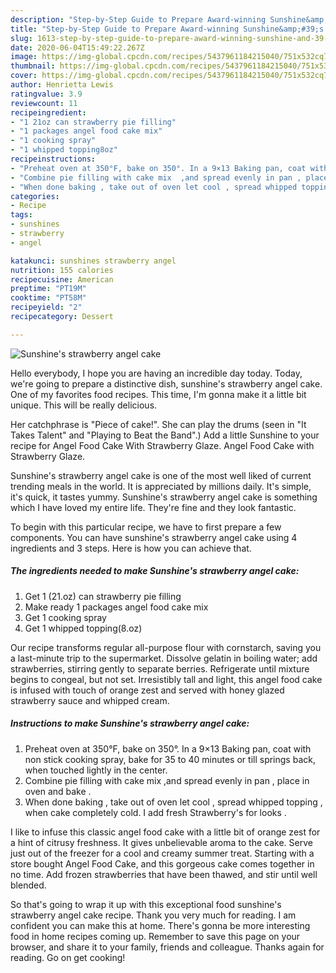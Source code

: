 ```yaml
---
description: "Step-by-Step Guide to Prepare Award-winning Sunshine&amp;#39;s strawberry angel cake"
title: "Step-by-Step Guide to Prepare Award-winning Sunshine&amp;#39;s strawberry angel cake"
slug: 1613-step-by-step-guide-to-prepare-award-winning-sunshine-and-39-s-strawberry-angel-cake
date: 2020-06-04T15:49:22.267Z
image: https://img-global.cpcdn.com/recipes/5437961184215040/751x532cq70/sunshines-strawberry-angel-cake-recipe-main-photo.jpg
thumbnail: https://img-global.cpcdn.com/recipes/5437961184215040/751x532cq70/sunshines-strawberry-angel-cake-recipe-main-photo.jpg
cover: https://img-global.cpcdn.com/recipes/5437961184215040/751x532cq70/sunshines-strawberry-angel-cake-recipe-main-photo.jpg
author: Henrietta Lewis
ratingvalue: 3.9
reviewcount: 11
recipeingredient:
- "1 21oz can strawberry pie filling"
- "1 packages angel food cake mix"
- "1 cooking spray"
- "1 whipped topping8oz"
recipeinstructions:
- "Preheat oven at 350°F, bake on 350°. In a 9×13 Baking pan, coat with non stick cooking spray, bake for 35 to 40 minutes or till springs back, when touched lightly in the center."
- "Combine pie filling with cake mix  ,and spread evenly in pan , place in oven and bake ."
- "When done baking , take out of oven let cool , spread whipped topping  , when cake completely cold. I add fresh Strawberry&#39;s for looks ."
categories:
- Recipe
tags:
- sunshines
- strawberry
- angel

katakunci: sunshines strawberry angel 
nutrition: 155 calories
recipecuisine: American
preptime: "PT19M"
cooktime: "PT58M"
recipeyield: "2"
recipecategory: Dessert

---
```



![Sunshine&#39;s strawberry angel cake](https://img-global.cpcdn.com/recipes/5437961184215040/751x532cq70/sunshines-strawberry-angel-cake-recipe-main-photo.jpg)

Hello everybody, I hope you are having an incredible day today. Today, we're going to prepare a distinctive dish, sunshine&#39;s strawberry angel cake. One of my favorites food recipes. This time, I'm gonna make it a little bit unique. This will be really delicious.

Her catchphrase is &#34;Piece of cake!&#34;. She can play the drums (seen in &#34;It Takes Talent&#34; and &#34;Playing to Beat the Band&#34;.) Add a little Sunshine to your recipe for Angel Food Cake With Strawberry Glaze. Angel Food Cake with Strawberry Glaze.

Sunshine&#39;s strawberry angel cake is one of the most well liked of current trending meals in the world. It is appreciated by millions daily. It's simple, it's quick, it tastes yummy. Sunshine&#39;s strawberry angel cake is something which I have loved my entire life. They're fine and they look fantastic.


To begin with this particular recipe, we have to first prepare a few components. You can have sunshine&#39;s strawberry angel cake using 4 ingredients and 3 steps. Here is how you can achieve that.

<!--inarticleads1-->

##### The ingredients needed to make Sunshine&#39;s strawberry angel cake:

1. Get 1 (21.oz) can strawberry pie filling
1. Make ready 1 packages angel food cake mix
1. Get 1 cooking spray
1. Get 1 whipped topping(8.oz)


Our recipe transforms regular all-purpose flour with cornstarch, saving you a last-minute trip to the supermarket. Dissolve gelatin in boiling water; add strawberries, stirring gently to separate berries. Refrigerate until mixture begins to congeal, but not set. Irresistibly tall and light, this angel food cake is infused with touch of orange zest and served with honey glazed strawberry sauce and whipped cream. 

<!--inarticleads2-->

##### Instructions to make Sunshine&#39;s strawberry angel cake:

1. Preheat oven at 350°F, bake on 350°. In a 9×13 Baking pan, coat with non stick cooking spray, bake for 35 to 40 minutes or till springs back, when touched lightly in the center.
1. Combine pie filling with cake mix  ,and spread evenly in pan , place in oven and bake .
1. When done baking , take out of oven let cool , spread whipped topping  , when cake completely cold. I add fresh Strawberry&#39;s for looks .


I like to infuse this classic angel food cake with a little bit of orange zest for a hint of citrusy freshness. It gives unbelievable aroma to the cake. Serve just out of the freezer for a cool and creamy summer treat. Starting with a store bought Angel Food Cake, and this gorgeous cake comes together in no time. Add frozen strawberries that have been thawed, and stir until well blended. 

So that's going to wrap it up with this exceptional food sunshine&#39;s strawberry angel cake recipe. Thank you very much for reading. I am confident you can make this at home. There's gonna be more interesting food in home recipes coming up. Remember to save this page on your browser, and share it to your family, friends and colleague. Thanks again for reading. Go on get cooking!
